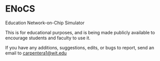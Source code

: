 # ENoCS
Education Network-on-Chip Simulator

This is for educational purposes, and is being made publicly available to encourage students and faculty to use it.  

If you have any additions, suggestions, edits, or bugs to report, send an email to carpentera1@wit.edu
